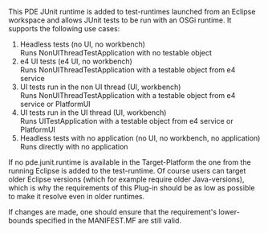 This PDE JUnit runtime is added to test-runtimes launched from an Eclipse workspace and allows JUnit tests to be run with an OSGi runtime.
It supports the following use cases:
1. Headless tests (no UI, no workbench)<br/>
  Runs NonUIThreadTestApplication with no testable object
2. e4 UI tests (e4 UI, no workbench)<br/>
  Runs NonUIThreadTestApplication with a testable object from e4 service
3. UI tests run in the non UI thread (UI, workbench)<br/>
  Runs NonUIThreadTestApplication with a testable object from e4 service or PlatformUI
4. UI tests run in the UI thread (UI, workbench)<br/>
  Runs UITestApplication with a testable object from e4 service or PlatformUI
5. Headless tests with no application (no UI, no workbench, no application)<br/>
  Runs directly with no application

If no pde.junit.runtime is available in the Target-Platform the one from the running Eclipse is added to the test-runtime.
Of course users can target older Eclipse versions (which for example require older Java-versions), 
which is why the requirements of this Plug-in should be as low as possible to make it resolve even in older runtimes.

If changes are made, one should ensure that the requirement's lower-bounds specified in the MANIFEST.MF are still valid.
